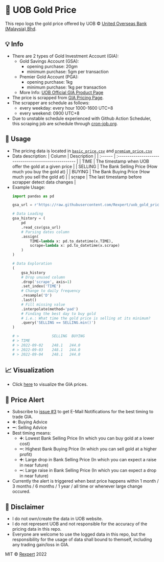 # :money_with_wings: UOB Gold Price
This repo logs the gold price offered by UOB © [United Overseas Bank (Malaysia) Bhd](https://www.uob.com.my/). 

## :bulb: Info
- There are 2 types of Gold Investment Account (GIA):
  - Gold Savings Account (GSA):
    - opening purchase: 20gm
    - minimum purchase: 5gm per transaction
  - Premier Gold Account (PGA):
    - opening purchase: 1kg 
    - minimum purchase: 1kg per transaction
  - More Info: [UOB Official GIA Product Page](https://www.uob.com.my/corporate/gmim/gmim-pga.page)
- The price is scrapped from [GIA Pricing Page](https://www.uob.com.my/online-rates/gold-prices.page).
- The scrapper are schedule as follows:
  - every weekday: every hour 1000-1600 UTC+8
  - every weekend: 0900 UTC+8
- Due to unstable schedule experienced with Github Action Scheduler, this scraping job are schedule through [cron-job.org](https://cron-job.org).

## :bricks: Usage
- The pricing data is located in [`basic_price.csv`](data/basic_price.csv) and [`premium_price.csv`](data/premium_price.csv)
- Data description:
  | Column  | Description                                            |
  | :------ | :----------------------------------------------------- |
  | TIME    | The timestamp when UOB offer the gold at a given price |
  | SELLING | The Bank Selling Price (How much you buy the gold at)  |
  | BUYING  | The Bank Buying Price (How much you sell the gold at)  |
  | scrape  | The last timestamp before scrapper detect data changes |
- Example Usage: 
  ```Python
  import pandas as pd

  gsa_url = r'https://raw.githubusercontent.com/Rexpert/uob_gold_price/main/data/basic_price.csv'

  # Data Loading
  gsa_history = (
      pd
      .read_csv(gsa_url)
      # Parsing dates column
      .assign(
          TIME=lambda x: pd.to_datetime(x.TIME),
          scrape=lambda x: pd.to_datetime(x.scrape)
      )
  )

  # Data Exploration
  (
      gsa_history
      # Drop unused column
      .drop('scrape', axis=1)
      .set_index('TIME')
      # Change to daily frequency
      .resample('D')
      .last()
      # Fill missing value
      .interpolate(method='pad')
      # Finding the best day to buy gold 
      # i.e.: What time the gold price is selling at its minimum?
      .query('SELLING == SELLING.min()')
  )

  # >               SELLING  BUYING
  # > TIME
  # > 2022-09-02    248.1   244.0
  # > 2022-09-03    248.1   244.0
  # > 2022-09-04    248.1   244.0
  ```

## :chart_with_upwards_trend: Visualization
- Click [here](https://rexpert.github.io/uob_gold_price/visualization.html) to visualize the GIA prices. 

## :rotating_light: Price Alert
- Subscribe to [issue #3](https://github.com/Rexpert/uob_gold_price/issues/3) to get E-Mail Notifications for the best timing to trade GIA. 
- :heavy_plus_sign:: Buying Advice
- :heavy_minus_sign:: Selling Advice
- Best timing means:
  - :heavy_plus_sign:: Lowest Bank Selling Price (In which you can buy gold at a lower cost)
  - :heavy_minus_sign:: Highest Bank Buying Price (In which you can sell gold at a higher profit)
  - :heavy_plus_sign:: Large drop in Bank Selling Price (In which you can expect a raise in near future)
  - :heavy_minus_sign:: Large raise in Bank Selling Price (In which you can expect a drop in near future)
- Currently the alert is triggered when best price happens within 1 month / 3 months / 6 months / 1 year / all time or whenever large change occured.

## :page_facing_up: Disclaimer
- I do not own/create the data in UOB website.
- I do not represent UOB and not responsible for the accuracy of the pricing data in this repo. 
- Everyone are welcome to use the logged data in this repo, but the responsibility for the usage of data shall bound to themself, including any trading gain/loss in GIA. 

MIT &copy; [Rexpert](https://github.com/Rexpert) 2022
